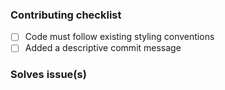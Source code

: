 <!---
Thanks for sharing your code back to this repository. But before you continue, please make
sure you followed the Contribution Guidelines. Which can be found here:
https://github.com/opentok/cordova-plugin-opentok/blob/master/CONTRIBUTING.md
--->
### Contributing checklist
- [ ] Code must follow existing styling conventions
- [ ] Added a descriptive commit message

### Solves issue(s)
<!--- Mention the GitHub issues here -->